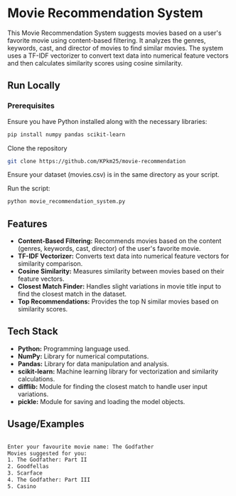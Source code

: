 
# Movie Recommendation System

This Movie Recommendation System suggests movies based on a user's favorite movie using content-based filtering. It analyzes the genres, keywords, cast, and director of movies to find similar movies. The system uses a TF-IDF vectorizer to convert text data into numerical feature vectors and then calculates similarity scores using cosine similarity.


## Run Locally

### Prerequisites
Ensure you have Python installed along with the necessary libraries:
```bash
pip install numpy pandas scikit-learn
```
Clone the repository
```bash
git clone https://github.com/KPkm25/movie-recommendation
```
Ensure your dataset (movies.csv) is in the same directory as your script.

Run the script:
```bash
python movie_recommendation_system.py
```
## Features

- **Content-Based Filtering:** Recommends movies based on the content (genres, keywords, cast, director) of the user's favorite movie.
- **TF-IDF Vectorizer:** Converts text data into numerical feature vectors for similarity comparison.
- **Cosine Similarity:** Measures similarity between movies based on their feature vectors.
- **Closest Match Finder:** Handles slight variations in movie title input to find the closest match in the dataset.
- **Top Recommendations:** Provides the top N similar movies based on similarity scores.



## Tech Stack

- **Python:** Programming language used.
- **NumPy:** Library for numerical computations.
- **Pandas:** Library for data manipulation and analysis.
- **scikit-learn:** Machine learning library for vectorization and similarity calculations.
- **difflib:** Module for finding the closest match to handle user input variations.
- **pickle:** Module for saving and loading the model objects.



## Usage/Examples

```bash

Enter your favourite movie name: The Godfather
Movies suggested for you:
1. The Godfather: Part II
2. Goodfellas
3. Scarface
4. The Godfather: Part III
5. Casino
```
